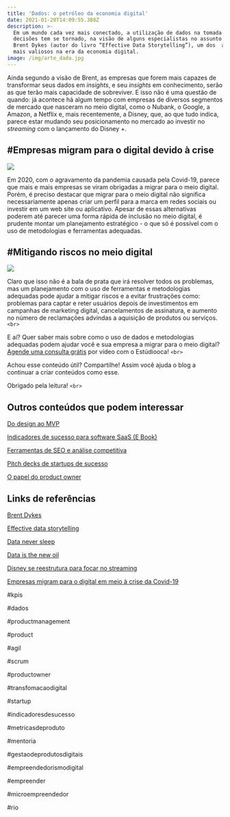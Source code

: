 ```yaml
---
title: 'Dados: o petróleo da economia digital'
date: 2021-01-20T14:09:55.388Z
description: >-
  Em um mundo cada vez mais conectado, a utilização de dados na tomada de
  decisões tem se tornado, na visão de alguns especialistas no assunto como
  Brent Dykes (autor do livro “Effective Data Storytelling”), um dos  ativos
  mais valiosos na era da economia digital.
image: /img/arte_dada.jpg
---
```

Ainda segundo a visão de Brent, as empresas que forem mais capazes de transformar seus dados em _insights_, e seu _insights_ em conhecimento, serão as que terão mais capacidade de sobreviver. E isso não é uma questão de quando: já acontece há algum tempo com empresas de diversos segmentos de mercado que  nasceram no meio digital, como o Nubank, o Google, a Amazon, a Netflix e, mais recentemente, a Disney, que, ao que tudo indica, parece estar mudando seu posicionamento no mercado ao investir no _streaming_ com o lançamento do Disney +.  

## \#Empresas migram para o digital devido à crise

![](/img/imag-pos-data-02.jpg)

Em 2020, com o agravamento da pandemia causada pela Covid-19, parece que mais e mais empresas se viram obrigadas a migrar para o meio digital. Porém, é preciso destacar que migrar para o meio digital não significa necessariamente apenas criar um perfil para a marca em redes sociais ou investir em um web site ou aplicativo. Apesar de essas alternativas poderem até parecer uma forma rápida de inclusão no meio digital, é prudente montar um planejamento estratégico - o que só é possível com o uso de metodologias e ferramentas adequadas. 

## \#Mitigando riscos no meio digital

![](/img/plan.jpg)

Claro que isso não é a bala de prata que irá resolver todos os problemas, mas um planejamento com o uso de ferramentas e metodologias adequadas pode ajudar a mitigar riscos e a evitar frustrações como: problemas para captar e reter usuários depois de investimentos em campanhas de marketing digital, cancelamentos de assinatura, e aumento no número de reclamações advindas a aquisição de produtos ou serviços. `<br>`

E aí? Quer saber mais sobre como o uso de dados e metodologias adequadas podem ajudar você e sua empresa a migrar para o meio digital? [Agende uma consulta grátis](https://www.estudiooca.com.br/agendar/) por vídeo com o Estúdiooca! `<br>`

Achou esse conteúdo útil? Compartilhe! Assim você ajuda o blog a continuar a criar conteúdos como esse.

Obrigado pela leitura! `<br>`

## Outros conteúdos que podem interessar

[Do design ao MVP ](https://www.estudiooca.com.br/blog/do-design-ao-mvp-plugins-%C3%BAteis-para-o-figma/)

[Indicadores de sucesso para software SaaS (E Book)](https://mailchi.mp/1fd9f7253cf8/ebooks-estudiooca)

[Ferramentas de SEO e análise competitiva ](https://www.estudiooca.com.br/blog/ferramentas-de-seo-e-an%C3%A1lise-competitiva-de-perfis-no-instagram-e-tiktok/)

[Pitch decks de startups de sucesso ](https://www.estudiooca.com.br/blog/pitch-decks-de-startups-de-sucesso-para-voc%C3%AA-se-inspirar/)

[O papel do product owner](https://www.estudiooca.com.br/blog/o-que-%C3%A9-um-product-owner/)

## Links de referências

[Brent Dykes](https://www.forbes.com/sites/brentdykes/#73e743264c5b)

[Effective data storytelling](https://www.amazon.com.br/Effective-Data-Storytelling-Narrative-Visuals/dp/1119615712/ref=sr_1_5?adgrpid=82022319300&dchild=1&gclid=CjwKCAiAxp-ABhALEiwAXm6IyezHKQnUnt6a_diZcjfOMiSROGXqV3Xk1x0HrUSK9L6-cG5UuHhQLhoCvCUQAvD_BwE&hvadid=425954612556&hvdev=c&hvlocphy=20102&hvnetw=g&hvqmt=b&hvrand=14981982361731056911&hvtargid=kwd-49443015179&hydadcr=5653_11235203&keywords=storytelling+with+data&qid=1611139759&sr=8-5&tag=hydrbrgk-20)

[Data never sleep](https://www.domo.com/learn/data-never-sleeps-8)

[Data is the new oil](https://www.wired.com/insights/2014/07/data-new-oil-digital-economy/)

[Disney se reestrutura para focar no streaming](https://www.infomoney.com.br/negocios/disney-se-reestrutura-para-focar-em-operacoes-de-streaming/)

[Empresas migram para o digital em meio à crise da Covid-19](https://www.terra.com.br/noticias/dino/empresas-migram-para-o-digital-e-impulsionam-agencias-em-meio-a-crise-da-covid-19,dab867bb7294cc0b49b4ab1bd631dca22bw1giaz.html)

\#kpis 

\#dados

\#productmanagement

\#product

\#agil

\#scrum

\#productowner

\#transfomacaodigital

\#startup

\#indicadoresdesucesso

\#metricasdeproduto

\#mentoria

\#gestaodeprodutosdigitais

\#empreendedorismodigital

\#empreender

\#microempreendedor

\#rio
